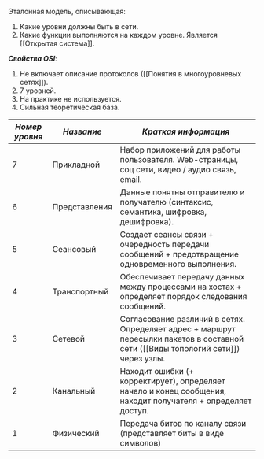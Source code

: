 Эталонная модель, описывающая:
1. Какие уровни должны быть в сети.
2. Какие функции выполняются на каждом уровне.
Является [[Открытая система]].

***Свойства OSI***:
1. Не включает описание протоколов ([[Понятия в многоуровневых сетях]]).
2. 7 уровней.
3. На практике не используется.
4. Сильная теоретическая база.

| ***Номер уровня*** | ***Название*** | ***Краткая информация***                                                                                                           |
| ------------------ | -------------- | ---------------------------------------------------------------------------------------------------------------------------------- |
| 7                  | Прикладной     | Набор приложений для работы пользователя. Web-страницы, соц сети, видео / аудио связь, email.                                      |
| 6                  | Представления  | Данные понятны отправителю и получателю (синтаксис, семантика, шифровка, дешифровка).                                              |
| 5                  | Сеансовый      | Создает сеансы связи + очередность передачи сообщений + предотвращение одновременного выполнения.                                  |
| 4                  | Транспортный   | Обеспечивает передачу данных между процессами на хостах + определяет порядок следования сообщений.                                 |
| 3                  | Сетевой        | Согласование различий в сетях. Определяет адрес + маршрут пересылки пакетов в составной сети ([[Виды топологий сети]]) через узлы. |
| 2                  | Канальный      | Находит ошибки (+ корректирует), определяет начало и конец сообщения, находит получателя + определяет доступ.                      |
| 1                  | Физический     | Передача битов по каналу связи (представляет биты в виде символов)                                                                 |
